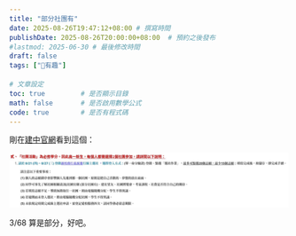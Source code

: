 ```yaml
---
title: "部分社團有"
date: 2025-08-26T19:47:12+08:00 # 撰寫時間
publishDate: 2025-08-26T20:00:00+08:00  # 預約之後發布
#lastmod: 2025-06-30 # 最後修改時間
draft: false
tags: ["🤪有趣"]

# 文章設定
toc: true         # 是否顯示目錄
math: false       # 是否啟用數學公式
code: true        # 是否有程式碼
---
```


剛在[建中官網](https://www.ck.tp.edu.tw/nss/main/freeze/5abf2d62aa93092cee58ceb4/KG5mY0d9355/68a2769a20be33a3894e4ac9)看到這個：

![新生選社的相關說明截圖](images/some-of-the-clubs.jpg)

3/68 算是部分，好吧。

